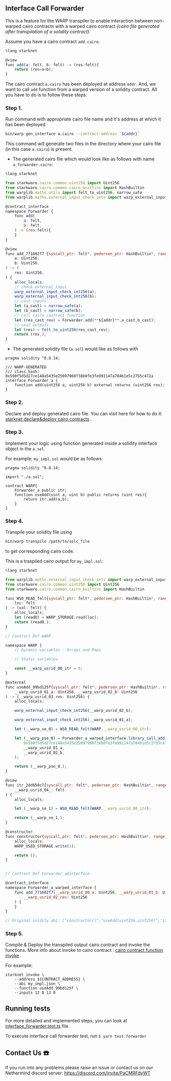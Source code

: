 ## Interface Call Forwarder

This is a feature for the WARP transpiler to enable interaction between non-warped cairo contracts with a warped cairo contract _(cairo file generated after transpilation of a solidity contract)_.

Assume you have a cairo contract `add.cairo`.

```js
%lang starknet

@view
func add(a: felt, b: felt) -> (res:felt){
    return (res=a+b);
}
```

The cairo contract `a.cairo` has been deployed at address `addr`. And, we want to call `add` function from a warped version of a solidity contract. All you have to do is to follow these steps:

### Step 1.

Run command with appropriate cairo file name and it's address at which it has been deployed

```sh
bin/warp gen_interface a.cairo --contract-address `${addr}`
```

This command will generate two files in the directory where your cairo file (in this case `a.cairo`) is present.

- The generated cairo file which would look like as follows with name `a_forwarder.cairo`:

```js
%lang starknet

from starkware.cairo.common.uint256 import Uint256
from starkware.cairo.common.cairo_builtins import HashBuiltin
from warplib.maths.utils import felt_to_uint256, narrow_safe
from warplib.maths.external_input_check_ints import warp_external_input_check_int256

@contract_interface
namespace Forwarder {
    func add(
        a: felt,
        b: felt,
    ) -> (res:felt){
    }
}

@view
func add_771602f7 {syscall_ptr: felt*, pedersen_ptr: HashBuiltin*, range_check_ptr: felt}(
    a: Uint256,
    b: Uint256,
) -> (
    res: Uint256,
) {
    alloc_locals;
    // check external input
    warp_external_input_check_int256(a);
    warp_external_input_check_int256(b);
    // cast inputs
    let (a_cast) = narrow_safe(a);
    let (b_cast) = narrow_safe(b);
    // call cairo contract function
    let (res_cast_rev) = Forwarder.add(**${addr}**,a_cast,b_cast);
    // cast outputs
    let (res) = felt_to_uint256(res_cast_rev);
    return (res,);
}
```

- The generated solidity file (`a.sol`) would like as follows with

```solidity
pragma solidity ^0.8.14;

/// WARP-GENERATED
/// class_hash: 0x590f5d5d27ce148a5435e25097968f38b0fe3fe991147a784b1e5c2755c472a
interface Forwarder_a {
    function add(uint256 a, uint256 b) external returns (uint256 res);
}
```

### Step 2.

Declare and deploy generated cairo file. You can visit here for how to do it: [starknet declare&deploy cairo contracts](https://www.cairo-lang.org/docs/hello_starknet/intro.html#declare-the-contract-on-the-starknet-testnet) .

### Step 3.

Implement your logic using function generated inside a solidity interface object in the `a.sol`.

For example: `my_impl.sol` would be as follows:

```solidity
pragma solidity ^0.8.14;

import "./a.sol";

contract WARP{
    Forwarder_a public itr;
    function useAdd(uint a, uint b) public returns (uint res){
        return itr.add(a,b);
    }
}
```

### Step 4.

Transpile your solidity file using

```sh
bin/warp transpile /path/to/solc_file
```

to get corresponding cairo code.

This is a traspiled cairo output for `my_impl.sol`:

```js
%lang starknet

from warplib.maths.external_input_check_ints import warp_external_input_check_int256
from starkware.cairo.common.uint256 import Uint256
from starkware.cairo.common.cairo_builtins import HashBuiltin

func WS0_READ_felt{syscall_ptr: felt*, pedersen_ptr: HashBuiltin*, range_check_ptr: felt}(
    loc: felt
) -> (val: felt) {
    alloc_locals;
    let (read0) = WARP_STORAGE.read(loc);
    return (read0,);
}

// Contract Def WARP

namespace WARP {
    // Dynamic variables - Arrays and Maps

    // Static variables

    const __warp_usrid_00_itr = 0;
}

@external
func useAdd_99bd125f{syscall_ptr: felt*, pedersen_ptr: HashBuiltin*, range_check_ptr: felt}(
    __warp_usrid_01_a: Uint256, __warp_usrid_02_b: Uint256
) -> (__warp_usrid_03_res: Uint256) {
    alloc_locals;

    warp_external_input_check_int256(__warp_usrid_02_b);

    warp_external_input_check_int256(__warp_usrid_01_a);

    let (__warp_se_0) = WS0_READ_felt(WARP.__warp_usrid_00_itr);

    let (__warp_pse_0) = Forwarder_a_warped_interface.library_call_add_771602f7(
        0x590f5d5d27ce148a5435e25097968f38b0fe3fe991147a784b1e5c2755c472a,
        __warp_usrid_01_a,
        __warp_usrid_02_b,
    );

    return (__warp_pse_0,);
}

@view
func itr_2dd658c7{syscall_ptr: felt*, pedersen_ptr: HashBuiltin*, range_check_ptr: felt}() -> (
    __warp_usrid_04_: felt
) {
    alloc_locals;

    let (__warp_se_1) = WS0_READ_felt(WARP.__warp_usrid_00_itr);

    return (__warp_se_1,);
}

@constructor
func constructor{syscall_ptr: felt*, pedersen_ptr: HashBuiltin*, range_check_ptr: felt}() {
    alloc_locals;
    WARP_USED_STORAGE.write(1);

    return ();
}


// Contract Def Forwarder_a@interface

@contract_interface
namespace Forwarder_a_warped_interface {
    func add_771602f7(__warp_usrid_00_a: Uint256, __warp_usrid_01_b: Uint256) -> (
        __warp_usrid_02_res: Uint256
    ) {
    }
}

// Original soldity abi: ["constructor()","useAdd(uint256,uint256)","itr()"]
```

### Step 5.

Compile & Deploy the transpiled output cairo contract and invoke the functions. More info about invoke to cairo contract : [cairo contract function invoke](https://www.cairo-lang.org/docs/hello_starknet/intro.html#interact-with-the-contract) .

For example:

```
starknet invoke \
    --address ${CONTRACT_ADDRESS} \
    --abi my_impl.json \
    --function useAdd_99bd125f \
    --inputs 12 0 13 0
```

## Running tests

For more detailed and implemented steps, you can look at [interface_forwarder.test.ts](../../tests/interface_call_forwarder/interface_forwarder.test.ts) file.

To execute interface call forwarder test, run `$ yarn test:forwarder`

## Contact Us :phone:

If you run into any problems please raise an issue or contact us on our Nethermind discord server: https://discord.com/invite/PaCMRFdvWT

